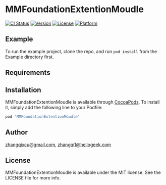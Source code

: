# MMFoundationExtentionMoudle

[![CI Status](https://img.shields.io/travis/zhangqixcu@gmail.com/MMFoundationExtentionMoudle.svg?style=flat)](https://travis-ci.org/zhangqixcu@gmail.com/MMFoundationExtentionMoudle)
[![Version](https://img.shields.io/cocoapods/v/MMFoundationExtentionMoudle.svg?style=flat)](https://cocoapods.org/pods/MMFoundationExtentionMoudle)
[![License](https://img.shields.io/cocoapods/l/MMFoundationExtentionMoudle.svg?style=flat)](https://cocoapods.org/pods/MMFoundationExtentionMoudle)
[![Platform](https://img.shields.io/cocoapods/p/MMFoundationExtentionMoudle.svg?style=flat)](https://cocoapods.org/pods/MMFoundationExtentionMoudle)

## Example

To run the example project, clone the repo, and run `pod install` from the Example directory first.

## Requirements

## Installation

MMFoundationExtentionMoudle is available through [CocoaPods](https://cocoapods.org). To install
it, simply add the following line to your Podfile:

```ruby
pod 'MMFoundationExtentionMoudle'
```

## Author

zhangqixcu@gmail.com, zhangqi1@hellogeek.com

## License

MMFoundationExtentionMoudle is available under the MIT license. See the LICENSE file for more info.
